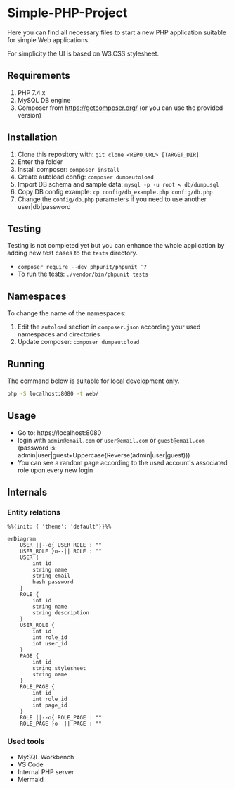 # Simple-PHP-Project

Here you can find all necessary files to start a new PHP application suitable for simple
Web applications.

For simplicity the UI is based on W3.CSS stylesheet.

## Requirements

1. PHP 7.4.x
2. MySQL DB engine
3. Composer from https://getcomposer.org/ (or you can use the provided version)

## Installation

1. Clone this repository with: `git clone <REPO_URL> [TARGET_DIR]`
2. Enter the folder
3. Install composer: `composer install`
4. Create autoload config: `composer dumpautoload`
5. Import DB schema and sample data: `mysql -p -u root < db/dump.sql`
6. Copy DB config example: `cp config/db_example.php config/db.php`
7. Change the `config/db.php` parameters if you need to use another user|db|password

## Testing

Testing is not completed yet but you can enhance the whole application by adding
new test cases to the `tests` directory.

- `composer require --dev phpunit/phpunit ^7`
- To run the tests: `./vendor/bin/phpunit tests`

## Namespaces

To change the name of the namespaces:

1. Edit the `autoload` section in `composer.json` according your used namespaces and directories
2. Update composer: `composer dumpautoload`

## Running

The command below is suitable for local development only.

```bash
php -S localhost:8080 -t web/
```

## Usage

- Go to: https://localhost:8080
- login with `admin@email.com` or `user@email.com` or `guest@email.com` (password is: admin|user|guest+Uppercase(Reverse(admin|user|guest)))
- You can see a random page according to the used account's associated role upon every new login

## Internals

### Entity relations

```mermaid
%%{init: { 'theme': 'default'}}%%

erDiagram
    USER ||--o{ USER_ROLE : ""
    USER_ROLE }o--|| ROLE : ""
    USER {
        int id
        string name
        string email
        hash password
    }
    ROLE {
        int id
        string name
        string description
    }
    USER_ROLE {
        int id
        int role_id
        int user_id
    }
    PAGE {
        int id
        string stylesheet
        string name
    }
    ROLE_PAGE {
        int id
        int role_id
        int page_id
    }
    ROLE ||--o{ ROLE_PAGE : ""
    ROLE_PAGE }o--|| PAGE : ""
```

### Used tools

- MySQL Workbench
- VS Code
- Internal PHP server
- Mermaid
